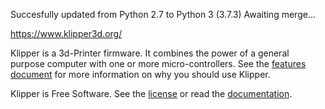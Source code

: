 Succesfully updated from Python 2.7 to Python 3 (3.7.3)
Awaiting merge...

https://www.klipper3d.org/

Klipper is a 3d-Printer firmware. It combines the power of a general
purpose computer with one or more micro-controllers. See the
[features document](https://www.klipper3d.org/Features.html) for more
information on why you should use Klipper.

Klipper is Free Software. See the [license](COPYING) or read the
[documentation](https://www.klipper3d.org/Overview.html).

